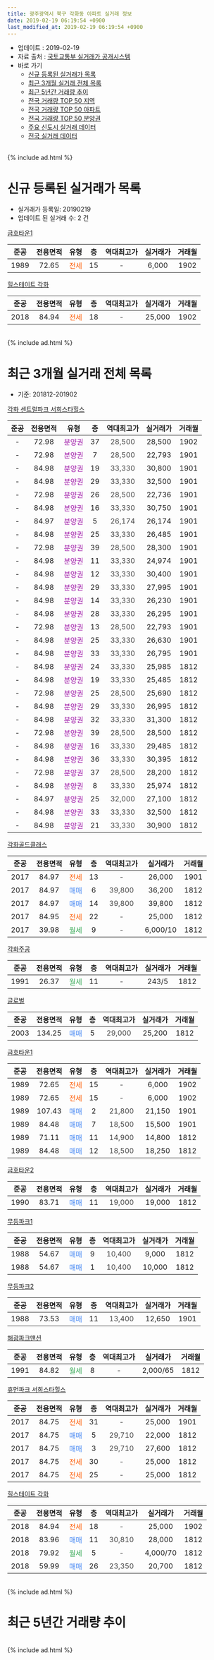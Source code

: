 ```yaml
---
title: 광주광역시 북구 각화동 아파트 실거래 정보
date: 2019-02-19 06:19:54 +0900
last_modified_at: 2019-02-19 06:19:54 +0900
---
```


* 업데이트 : 2019-02-19
* 자료 출처 : [국토교통부 실거래가 공개시스템](http://rt.molit.go.kr)
* 바로 가기
    * [신규 등록된 실거래가 목록](#신규-등록된-실거래가-목록)
    * [최근 3개월 실거래 전체 목록](#최근-3개월-실거래-전체-목록)
    * [최근 5년간 거래량 추이](#최근-5년간-거래량-추이)
    * [전국 거래량 TOP 50 지역](https://inasie.github.io/apt-trade-info/최근-3개월-전국에서-가장-거래가-많이-발생한-지역)
    * [전국 거래량 TOP 50 아파트](https://inasie.github.io/apt-trade-info/최근-3개월-전국에서-가장-거래가-많이-발생한-아파트)
    * [전국 거래량 TOP 50 분양권](https://inasie.github.io/apt-trade-info/최근-3개월-전국에서-가장-거래가-많이-발생한-분양권)
    * [주요 신도시 실거래 데이터](https://inasie.github.io/apt-trade-info/주요-신도시)
    * [전국 실거래 데이터](https://inasie.github.io/apt-trade-info/전국)
<br>
{% include ad.html %}
<br>

# 신규 등록된 실거래가 목록
* 실거래가 등록일: 20190219
* 업데이트 된 실거래 수: 2 건


[금호타운1](https://search.naver.com/search.naver?query=%EA%B4%91%EC%A3%BC%EA%B4%91%EC%97%AD%EC%8B%9C+%EB%B6%81%EA%B5%AC+%EA%B0%81%ED%99%94%EB%8F%99+%EA%B8%88%ED%98%B8%ED%83%80%EC%9A%B41)

|준공|전용면적|유형|층|역대최고가|실거래가|거래월|
|:---:|:---:|:---:|:---:|:---:|:---:|:---:|
|1989|72.65|<span style="color:#ff5a00">전세</span>|15|<span style="color:#444444">-</span>|6,000|1902|

[힐스테이트 각화](https://search.naver.com/search.naver?query=%EA%B4%91%EC%A3%BC%EA%B4%91%EC%97%AD%EC%8B%9C+%EB%B6%81%EA%B5%AC+%EA%B0%81%ED%99%94%EB%8F%99+%ED%9E%90%EC%8A%A4%ED%85%8C%EC%9D%B4%ED%8A%B8+%EA%B0%81%ED%99%94)

|준공|전용면적|유형|층|역대최고가|실거래가|거래월|
|:---:|:---:|:---:|:---:|:---:|:---:|:---:|
|2018|84.94|<span style="color:#ff5a00">전세</span>|18|<span style="color:#444444">-</span>|25,000|1902|


<br>
{% include ad.html %}
<br>

# 최근 3개월 실거래 전체 목록
* 기준: 201812-201902


[각화 센트럴파크 서희스타힐스](https://search.naver.com/search.naver?query=%EA%B4%91%EC%A3%BC%EA%B4%91%EC%97%AD%EC%8B%9C+%EB%B6%81%EA%B5%AC+%EA%B0%81%ED%99%94%EB%8F%99+%EA%B0%81%ED%99%94+%EC%84%BC%ED%8A%B8%EB%9F%B4%ED%8C%8C%ED%81%AC+%EC%84%9C%ED%9D%AC%EC%8A%A4%ED%83%80%ED%9E%90%EC%8A%A4)

|준공|전용면적|유형|층|역대최고가|실거래가|거래월|
|:---:|:---:|:---:|:---:|:---:|:---:|:---:|
|-|72.98|<span style="color:#9C11A5">분양권</span>|37|<span style="color:#444444">28,500</span>|28,500|1902|
|-|72.98|<span style="color:#9C11A5">분양권</span>|7|<span style="color:#444444">28,500</span>|22,793|1901|
|-|84.98|<span style="color:#9C11A5">분양권</span>|19|<span style="color:#444444">33,330</span>|30,800|1901|
|-|84.98|<span style="color:#9C11A5">분양권</span>|29|<span style="color:#444444">33,330</span>|32,500|1901|
|-|72.98|<span style="color:#9C11A5">분양권</span>|26|<span style="color:#444444">28,500</span>|22,736|1901|
|-|84.98|<span style="color:#9C11A5">분양권</span>|16|<span style="color:#444444">33,330</span>|30,750|1901|
|-|84.97|<span style="color:#9C11A5">분양권</span>|5|<span style="color:#444444">26,174</span>|26,174|1901|
|-|84.98|<span style="color:#9C11A5">분양권</span>|25|<span style="color:#444444">33,330</span>|26,485|1901|
|-|72.98|<span style="color:#9C11A5">분양권</span>|39|<span style="color:#444444">28,500</span>|28,300|1901|
|-|84.98|<span style="color:#9C11A5">분양권</span>|11|<span style="color:#444444">33,330</span>|24,974|1901|
|-|84.98|<span style="color:#9C11A5">분양권</span>|12|<span style="color:#444444">33,330</span>|30,400|1901|
|-|84.98|<span style="color:#9C11A5">분양권</span>|29|<span style="color:#444444">33,330</span>|27,995|1901|
|-|84.98|<span style="color:#9C11A5">분양권</span>|14|<span style="color:#444444">33,330</span>|26,230|1901|
|-|84.98|<span style="color:#9C11A5">분양권</span>|28|<span style="color:#444444">33,330</span>|26,295|1901|
|-|72.98|<span style="color:#9C11A5">분양권</span>|13|<span style="color:#444444">28,500</span>|22,793|1901|
|-|84.98|<span style="color:#9C11A5">분양권</span>|25|<span style="color:#444444">33,330</span>|26,630|1901|
|-|84.98|<span style="color:#9C11A5">분양권</span>|33|<span style="color:#444444">33,330</span>|26,795|1901|
|-|84.98|<span style="color:#9C11A5">분양권</span>|24|<span style="color:#444444">33,330</span>|25,985|1812|
|-|84.98|<span style="color:#9C11A5">분양권</span>|19|<span style="color:#444444">33,330</span>|25,485|1812|
|-|72.98|<span style="color:#9C11A5">분양권</span>|25|<span style="color:#444444">28,500</span>|25,690|1812|
|-|84.98|<span style="color:#9C11A5">분양권</span>|29|<span style="color:#444444">33,330</span>|26,995|1812|
|-|84.98|<span style="color:#9C11A5">분양권</span>|32|<span style="color:#444444">33,330</span>|31,300|1812|
|-|72.98|<span style="color:#9C11A5">분양권</span>|39|<span style="color:#444444">28,500</span>|28,500|1812|
|-|84.98|<span style="color:#9C11A5">분양권</span>|16|<span style="color:#444444">33,330</span>|29,485|1812|
|-|84.98|<span style="color:#9C11A5">분양권</span>|36|<span style="color:#444444">33,330</span>|30,395|1812|
|-|72.98|<span style="color:#9C11A5">분양권</span>|37|<span style="color:#444444">28,500</span>|28,200|1812|
|-|84.98|<span style="color:#9C11A5">분양권</span>|8|<span style="color:#444444">33,330</span>|25,974|1812|
|-|84.97|<span style="color:#9C11A5">분양권</span>|25|<span style="color:#444444">32,000</span>|27,100|1812|
|-|84.98|<span style="color:#9C11A5">분양권</span>|33|<span style="color:#444444">33,330</span>|32,500|1812|
|-|84.98|<span style="color:#9C11A5">분양권</span>|21|<span style="color:#444444">33,330</span>|30,900|1812|

[각화골드클래스](https://search.naver.com/search.naver?query=%EA%B4%91%EC%A3%BC%EA%B4%91%EC%97%AD%EC%8B%9C+%EB%B6%81%EA%B5%AC+%EA%B0%81%ED%99%94%EB%8F%99+%EA%B0%81%ED%99%94%EA%B3%A8%EB%93%9C%ED%81%B4%EB%9E%98%EC%8A%A4)

|준공|전용면적|유형|층|역대최고가|실거래가|거래월|
|:---:|:---:|:---:|:---:|:---:|:---:|:---:|
|2017|84.97|<span style="color:#ff5a00">전세</span>|13|<span style="color:#444444">-</span>|26,000|1901|
|2017|84.97|<span style="color:#4285f3">매매</span>|6|<span style="color:#444444">39,800</span>|36,200|1812|
|2017|84.97|<span style="color:#4285f3">매매</span>|14|<span style="color:#444444">39,800</span>|39,800|1812|
|2017|84.95|<span style="color:#ff5a00">전세</span>|22|<span style="color:#444444">-</span>|25,000|1812|
|2017|39.98|<span style="color:#34a853">월세</span>|9|<span style="color:#444444">-</span>|6,000/10|1812|

[각화주공](https://search.naver.com/search.naver?query=%EA%B4%91%EC%A3%BC%EA%B4%91%EC%97%AD%EC%8B%9C+%EB%B6%81%EA%B5%AC+%EA%B0%81%ED%99%94%EB%8F%99+%EA%B0%81%ED%99%94%EC%A3%BC%EA%B3%B5)

|준공|전용면적|유형|층|역대최고가|실거래가|거래월|
|:---:|:---:|:---:|:---:|:---:|:---:|:---:|
|1991|26.37|<span style="color:#34a853">월세</span>|11|<span style="color:#444444">-</span>|243/5|1812|

[글로벌](https://search.naver.com/search.naver?query=%EA%B4%91%EC%A3%BC%EA%B4%91%EC%97%AD%EC%8B%9C+%EB%B6%81%EA%B5%AC+%EA%B0%81%ED%99%94%EB%8F%99+%EA%B8%80%EB%A1%9C%EB%B2%8C)

|준공|전용면적|유형|층|역대최고가|실거래가|거래월|
|:---:|:---:|:---:|:---:|:---:|:---:|:---:|
|2003|134.25|<span style="color:#4285f3">매매</span>|5|<span style="color:#444444">29,000</span>|25,200|1812|

[금호타운1](https://search.naver.com/search.naver?query=%EA%B4%91%EC%A3%BC%EA%B4%91%EC%97%AD%EC%8B%9C+%EB%B6%81%EA%B5%AC+%EA%B0%81%ED%99%94%EB%8F%99+%EA%B8%88%ED%98%B8%ED%83%80%EC%9A%B41)

|준공|전용면적|유형|층|역대최고가|실거래가|거래월|
|:---:|:---:|:---:|:---:|:---:|:---:|:---:|
|1989|72.65|<span style="color:#ff5a00">전세</span>|15|<span style="color:#444444">-</span>|6,000|1902|
|1989|72.65|<span style="color:#ff5a00">전세</span>|15|<span style="color:#444444">-</span>|6,000|1902|
|1989|107.43|<span style="color:#4285f3">매매</span>|2|<span style="color:#444444">21,800</span>|21,150|1901|
|1989|84.48|<span style="color:#4285f3">매매</span>|7|<span style="color:#444444">18,500</span>|15,500|1901|
|1989|71.11|<span style="color:#4285f3">매매</span>|11|<span style="color:#444444">14,900</span>|14,800|1812|
|1989|84.48|<span style="color:#4285f3">매매</span>|12|<span style="color:#444444">18,500</span>|18,250|1812|


<script async src="//pagead2.googlesyndication.com/pagead/js/adsbygoogle.js"></script>
<!-- 기본 -->
<ins class="adsbygoogle"
     style="display:block"
     data-ad-client="ca-pub-2446590836940007"
     data-ad-slot="1659523306"
     data-ad-format="auto"
     data-full-width-responsive="true"></ins>
<script>
(adsbygoogle = window.adsbygoogle || []).push({});
</script>


[금호타운2](https://search.naver.com/search.naver?query=%EA%B4%91%EC%A3%BC%EA%B4%91%EC%97%AD%EC%8B%9C+%EB%B6%81%EA%B5%AC+%EA%B0%81%ED%99%94%EB%8F%99+%EA%B8%88%ED%98%B8%ED%83%80%EC%9A%B42)

|준공|전용면적|유형|층|역대최고가|실거래가|거래월|
|:---:|:---:|:---:|:---:|:---:|:---:|:---:|
|1990|83.71|<span style="color:#4285f3">매매</span>|11|<span style="color:#444444">19,000</span>|19,000|1812|

[무등파크1](https://search.naver.com/search.naver?query=%EA%B4%91%EC%A3%BC%EA%B4%91%EC%97%AD%EC%8B%9C+%EB%B6%81%EA%B5%AC+%EA%B0%81%ED%99%94%EB%8F%99+%EB%AC%B4%EB%93%B1%ED%8C%8C%ED%81%AC1)

|준공|전용면적|유형|층|역대최고가|실거래가|거래월|
|:---:|:---:|:---:|:---:|:---:|:---:|:---:|
|1988|54.67|<span style="color:#4285f3">매매</span>|9|<span style="color:#444444">10,400</span>|9,000|1812|
|1988|54.67|<span style="color:#4285f3">매매</span>|1|<span style="color:#444444">10,400</span>|10,000|1812|

[무등파크2](https://search.naver.com/search.naver?query=%EA%B4%91%EC%A3%BC%EA%B4%91%EC%97%AD%EC%8B%9C+%EB%B6%81%EA%B5%AC+%EA%B0%81%ED%99%94%EB%8F%99+%EB%AC%B4%EB%93%B1%ED%8C%8C%ED%81%AC2)

|준공|전용면적|유형|층|역대최고가|실거래가|거래월|
|:---:|:---:|:---:|:---:|:---:|:---:|:---:|
|1988|73.53|<span style="color:#4285f3">매매</span>|11|<span style="color:#444444">13,400</span>|12,650|1901|

[해광파크맨션](https://search.naver.com/search.naver?query=%EA%B4%91%EC%A3%BC%EA%B4%91%EC%97%AD%EC%8B%9C+%EB%B6%81%EA%B5%AC+%EA%B0%81%ED%99%94%EB%8F%99+%ED%95%B4%EA%B4%91%ED%8C%8C%ED%81%AC%EB%A7%A8%EC%85%98)

|준공|전용면적|유형|층|역대최고가|실거래가|거래월|
|:---:|:---:|:---:|:---:|:---:|:---:|:---:|
|1991|84.82|<span style="color:#34a853">월세</span>|8|<span style="color:#444444">-</span>|2,000/65|1812|

[휴먼파크 서희스타힐스](https://search.naver.com/search.naver?query=%EA%B4%91%EC%A3%BC%EA%B4%91%EC%97%AD%EC%8B%9C+%EB%B6%81%EA%B5%AC+%EA%B0%81%ED%99%94%EB%8F%99+%ED%9C%B4%EB%A8%BC%ED%8C%8C%ED%81%AC+%EC%84%9C%ED%9D%AC%EC%8A%A4%ED%83%80%ED%9E%90%EC%8A%A4)

|준공|전용면적|유형|층|역대최고가|실거래가|거래월|
|:---:|:---:|:---:|:---:|:---:|:---:|:---:|
|2017|84.75|<span style="color:#ff5a00">전세</span>|31|<span style="color:#444444">-</span>|25,000|1901|
|2017|84.75|<span style="color:#4285f3">매매</span>|5|<span style="color:#444444">29,710</span>|22,000|1812|
|2017|84.75|<span style="color:#4285f3">매매</span>|3|<span style="color:#444444">29,710</span>|27,600|1812|
|2017|84.75|<span style="color:#ff5a00">전세</span>|30|<span style="color:#444444">-</span>|25,000|1812|
|2017|84.75|<span style="color:#ff5a00">전세</span>|25|<span style="color:#444444">-</span>|25,000|1812|

[힐스테이트 각화](https://search.naver.com/search.naver?query=%EA%B4%91%EC%A3%BC%EA%B4%91%EC%97%AD%EC%8B%9C+%EB%B6%81%EA%B5%AC+%EA%B0%81%ED%99%94%EB%8F%99+%ED%9E%90%EC%8A%A4%ED%85%8C%EC%9D%B4%ED%8A%B8+%EA%B0%81%ED%99%94)

|준공|전용면적|유형|층|역대최고가|실거래가|거래월|
|:---:|:---:|:---:|:---:|:---:|:---:|:---:|
|2018|84.94|<span style="color:#ff5a00">전세</span>|18|<span style="color:#444444">-</span>|25,000|1902|
|2018|83.96|<span style="color:#4285f3">매매</span>|11|<span style="color:#444444">30,810</span>|28,000|1812|
|2018|79.92|<span style="color:#34a853">월세</span>|5|<span style="color:#444444">-</span>|4,000/70|1812|
|2018|59.99|<span style="color:#4285f3">매매</span>|26|<span style="color:#444444">23,350</span>|20,700|1812|


<br>
{% include ad.html %}
<br>

# 최근 5년간 거래량 추이


<div style="width:100%;">
    <canvas id="deal_progress" height="200"></canvas>
</div>

<script>
new Chart(document.getElementById("deal_progress"), {
    type: 'line',
    data: {
        labels: ['201402','201403','201404','201405','201406','201407','201408','201409','201410','201411','201412','201501','201502','201503','201504','201505','201506','201507','201508','201509','201510','201511','201512','201601','201602','201603','201604','201605','201606','201607','201608','201609','201610','201611','201612','201701','201702','201703','201704','201705','201706','201707','201708','201709','201710','201711','201712','201801','201802','201803','201804','201805','201806','201807','201808','201809','201810','201811','201812','201901','201902'],
        datasets: [{
            label: '매매',
            pointRadius: 1,
            data: [12, 10, 10, 7, 9, 5, 8, 14, 5, 5, 7, 7, 7, 5, 10, 3, 7, 8, 8, 8, 11, 7, 6, 10, 9, 12, 7, 9, 9, 8, 9, 9, 5, 5, 8, 6, 7, 11, 9, 12, 15, 13, 11, 10, 13, 12, 7, 141, 69, 83, 74, 57, 28, 52, 57, 66, 90, 19, 25, 19, 1],
            borderColor: "rgba(255, 201, 14, 1)",
            backgroundColor: "rgba(255, 201, 14, 0.5)",
            fill: false,
            lineTension: 0
        },{
            label: '전월세',
            pointRadius: 1,
            data: [2, 0, 1, 2, 2, 3, 1, 1, 1, 2, 1, 1, 3, 1, 1, 2, 5, 0, 3, 4, 0, 1, 0, 4, 6, 2, 4, 2, 3, 0, 2, 1, 1, 2, 1, 1, 2, 4, 1, 3, 10, 28, 34, 21, 17, 18, 54, 68, 35, 26, 12, 6, 6, 14, 28, 37, 31, 15, 7, 2, 3],
            borderColor: "rgba(0, 141, 185, 1)",
            backgroundColor: "rgba(0, 141, 185, 0.5)",
            fill: false,
            lineTension: 0
        }
        ]
    },
    options: {
        responsive: true,
        title: {
            display: false
        },
        tooltips: {
            mode: 'index',
            intersect: false
        },
        hover: {
            mode: 'nearest',
            intersect: true
        },
        scales: {
            xAxes: [{
                display: true,
                scaleLabel: {
                    display: true,
                    labelString: '년/월'
                }
            }],
            yAxes: [{
                display: true,
                ticks: {
                    suggestedMin: 0,
                },
                scaleLabel: {
                    display: true,
                    labelString: '실거래 수'
                }
            }]
        }
    }
});

</script>


<br>
{% include ad.html %}
<br>

